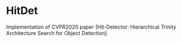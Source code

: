 # HitDet
  Implementation of CVPR2020 paper [Hit-Detector: Hierarchical Trinity Architecture Search for Object Detection]
